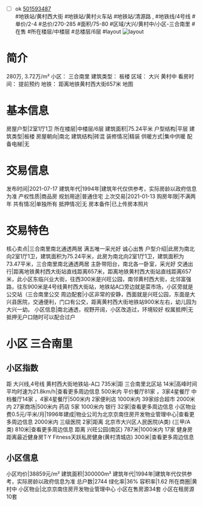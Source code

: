 - [ ] ok [501593487](https://bj.5i5j.com/ershoufang/501593487.html)  
 #地铁站/黄村西大街 #地铁站/黄村火车站 #地铁站/清源路 ,  #地铁线/4号线
#单价/2-4 #总价/270-285 #面积/75-80   #区域/大兴/黄村中/小区-三合南里 #在售 #所在楼层/中楼层 #总楼层/6层 #layout 
![layout](http://image2a.5i5j.com/bdir/layout/10d4273f6b7a47ae963f00b3e45ad15f.jpg_P5.jpg) 
# 简介 
 280万,  3.72万/m² 
小区： 三合南里
建筑类型： 板楼
区域： 大兴 黄村中
看房时间： 提前预约
地铁： 距离地铁黄村西大街657米 地图
# 基本信息 
 房屋户型|2室1厅1卫
所在楼层|中楼层/6层
建筑面积|75.24平米
户型结构|平层
建筑类型|板楼
房屋朝向|南北
建筑结构|砖混
装修情况|精装
供暖方式|集中供暖
配备电梯|无
# 交易信息 
 发布时间|2021-07-17
建筑年代|1994年|建筑年代仅供参考，实际房龄以政府信息为准
产权性质|商品房
规划用途|普通住宅
上次交易|2021-01-13
购房年限|不满两年
共有情况|单独所有
抵押情况|无
房本备件|已上传房本照片
# 交易特色 
 核心卖点|三合南里南北通透两居 满五唯一采光好 诚心出售
户型介绍|此房为南北向2室1厅1卫，建筑面积为75.24平米，此房为南北向2室1厅1卫，建筑面积为73.47平米，三合南里南北通透两居 主卧带阳台，南北各一卧室，采光好
交通出行|距离地铁黄村西大街站直线距离657米，距离地铁黄村西大街站直线距离657米，此小区东临兴业大街，往西300米是兴旺公园，南邻黄村西大街，北邻富强路，往东900米是4号线黄村西大街站，地铁站A口旁边就是菜市场，小区旁就是公交站（三合南里公交
周边配套|小区非常的安静，西面就是兴旺公园，东面是大兴县医院，交通便利，门口有公交，距离黄村西大街地铁站900米左右，幼儿园为大兴一幼。
小区信息|南北通透，视野开阔，小区改造过，环境较好
权属抵押|无抵押无户口随时可以配合过户
# 小区 三合南里
## 小区指数 
 距 大兴线,4号线 黄村西大街地铁站-A口 735米|距 三合南里北区站 14米|高峰时间平均时速为21.8km/h|查看更多周边信息
500米内 平价餐厅81家 ，3家4星餐厅
中档餐厅14家 ，4家4星餐厅|500米内 2家便利店
1000米内 39家综合超市
2000米内 27家商场|500米内 药店 5家
1000米内 银行 32家|查看更多周边信息
小区物业费0.5元/平米/月|1996年建成|物业公司为北京京南住房开发物业管理中心|查看更多周边信息
2000米内 三级医院 2家|距离 北京市大兴区人民医院(A类) (三甲/A类) 810米|查看更多周边信息
距离 兴旺公园(南区) 787米|1000米内 17家 健身房
距离最近健身房T·Y Fitness天跃私房健身(黄村清城店) 300米|查看更多周边信息
## 小区信息 
 小区均价|38859元/m²
建筑面积|300000m²
建筑年代|1994年|建筑年代仅供参考，实际房龄以政府信息为准
总户数|2744
绿化率|36%
容积率|1.62
所在商圈|黄村中
小区物业|北京京南住房开发物业管理中心
小区在售房源34套
小区在租房源10套
